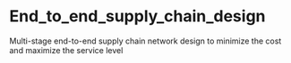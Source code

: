 # End_to_end_supply_chain_design

Multi-stage end-to-end supply chain network design to minimize the cost and maximize the service level
